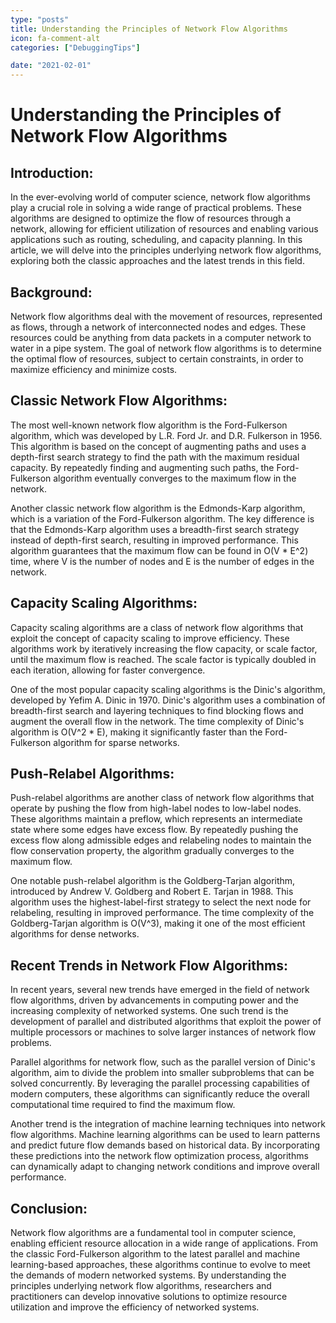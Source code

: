 ```yaml
---
type: "posts"
title: Understanding the Principles of Network Flow Algorithms
icon: fa-comment-alt
categories: ["DebuggingTips"]

date: "2021-02-01"
---
```




# Understanding the Principles of Network Flow Algorithms

## Introduction:
In the ever-evolving world of computer science, network flow algorithms play a crucial role in solving a wide range of practical problems. These algorithms are designed to optimize the flow of resources through a network, allowing for efficient utilization of resources and enabling various applications such as routing, scheduling, and capacity planning. In this article, we will delve into the principles underlying network flow algorithms, exploring both the classic approaches and the latest trends in this field.

## Background:
Network flow algorithms deal with the movement of resources, represented as flows, through a network of interconnected nodes and edges. These resources could be anything from data packets in a computer network to water in a pipe system. The goal of network flow algorithms is to determine the optimal flow of resources, subject to certain constraints, in order to maximize efficiency and minimize costs.

## Classic Network Flow Algorithms:
The most well-known network flow algorithm is the Ford-Fulkerson algorithm, which was developed by L.R. Ford Jr. and D.R. Fulkerson in 1956. This algorithm is based on the concept of augmenting paths and uses a depth-first search strategy to find the path with the maximum residual capacity. By repeatedly finding and augmenting such paths, the Ford-Fulkerson algorithm eventually converges to the maximum flow in the network.

Another classic network flow algorithm is the Edmonds-Karp algorithm, which is a variation of the Ford-Fulkerson algorithm. The key difference is that the Edmonds-Karp algorithm uses a breadth-first search strategy instead of depth-first search, resulting in improved performance. This algorithm guarantees that the maximum flow can be found in O(V * E^2) time, where V is the number of nodes and E is the number of edges in the network.

## Capacity Scaling Algorithms:
Capacity scaling algorithms are a class of network flow algorithms that exploit the concept of capacity scaling to improve efficiency. These algorithms work by iteratively increasing the flow capacity, or scale factor, until the maximum flow is reached. The scale factor is typically doubled in each iteration, allowing for faster convergence.

One of the most popular capacity scaling algorithms is the Dinic's algorithm, developed by Yefim A. Dinic in 1970. Dinic's algorithm uses a combination of breadth-first search and layering techniques to find blocking flows and augment the overall flow in the network. The time complexity of Dinic's algorithm is O(V^2 * E), making it significantly faster than the Ford-Fulkerson algorithm for sparse networks.

## Push-Relabel Algorithms:
Push-relabel algorithms are another class of network flow algorithms that operate by pushing the flow from high-label nodes to low-label nodes. These algorithms maintain a preflow, which represents an intermediate state where some edges have excess flow. By repeatedly pushing the excess flow along admissible edges and relabeling nodes to maintain the flow conservation property, the algorithm gradually converges to the maximum flow.

One notable push-relabel algorithm is the Goldberg-Tarjan algorithm, introduced by Andrew V. Goldberg and Robert E. Tarjan in 1988. This algorithm uses the highest-label-first strategy to select the next node for relabeling, resulting in improved performance. The time complexity of the Goldberg-Tarjan algorithm is O(V^3), making it one of the most efficient algorithms for dense networks.

## Recent Trends in Network Flow Algorithms:
In recent years, several new trends have emerged in the field of network flow algorithms, driven by advancements in computing power and the increasing complexity of networked systems. One such trend is the development of parallel and distributed algorithms that exploit the power of multiple processors or machines to solve larger instances of network flow problems.

Parallel algorithms for network flow, such as the parallel version of Dinic's algorithm, aim to divide the problem into smaller subproblems that can be solved concurrently. By leveraging the parallel processing capabilities of modern computers, these algorithms can significantly reduce the overall computational time required to find the maximum flow.

Another trend is the integration of machine learning techniques into network flow algorithms. Machine learning algorithms can be used to learn patterns and predict future flow demands based on historical data. By incorporating these predictions into the network flow optimization process, algorithms can dynamically adapt to changing network conditions and improve overall performance.

## Conclusion:
Network flow algorithms are a fundamental tool in computer science, enabling efficient resource allocation in a wide range of applications. From the classic Ford-Fulkerson algorithm to the latest parallel and machine learning-based approaches, these algorithms continue to evolve to meet the demands of modern networked systems. By understanding the principles underlying network flow algorithms, researchers and practitioners can develop innovative solutions to optimize resource utilization and improve the efficiency of networked systems.